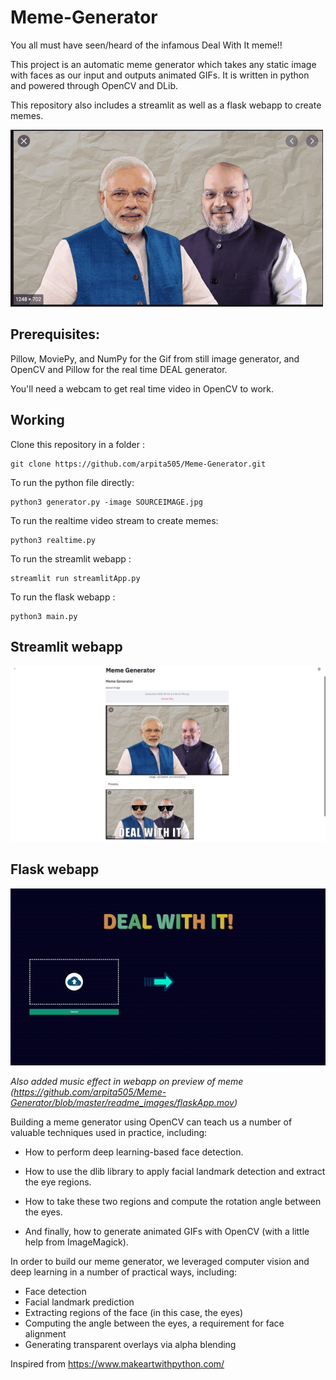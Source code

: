 # Meme-Generator

You all must have seen/heard of the infamous Deal With It meme!!

This project is an automatic meme generator which takes any static image with faces as our input and outputs animated GIFs. It is written in python and powered through OpenCV and DLib.

This repository also includes a streamlit as well as a flask webapp to create memes.

![DEAL WITH IT](https://github.com/arpita505/Meme-Generator/blob/master/static/uploads/downloaded_gif.gif?raw=true)

## Prerequisites:

Pillow, MoviePy, and NumPy for the Gif from still image generator, and OpenCV and Pillow for the real time DEAL generator.

You'll need a webcam to get real time video in OpenCV to work.

## Working
    
Clone this repository in a folder :
    
    git clone https://github.com/arpita505/Meme-Generator.git
    
To run the python file directly:

    python3 generator.py -image SOURCEIMAGE.jpg 
    
To run the realtime video stream to create memes:

    python3 realtime.py
    
To run the streamlit webapp :

    streamlit run streamlitApp.py
    
To run the flask webapp :

    python3 main.py
  
## Streamlit webapp

<img src="https://github.com/arpita505/Meme-Generator/blob/master/readme_images/webapp2.png" width="800"> 
 
## Flask webapp

![DEAL WITH IT](https://github.com/arpita505/Meme-Generator/blob/master/readme_images/flaskgif.gif?raw=true)

*Also added music effect in webapp on preview of meme (https://github.com/arpita505/Meme-Generator/blob/master/readme_images/flaskApp.mov)* 

Building a meme generator using OpenCV can teach us a number of valuable techniques used in practice, including:

  - How to perform deep learning-based face detection.

  - How to use the dlib library to apply facial landmark detection and extract the eye regions.

  - How to take these two regions and compute the rotation angle between the eyes.

  - And finally, how to generate animated GIFs with OpenCV (with a little help from ImageMagick).


In order to build our meme generator, we leveraged computer vision and deep learning in a number of practical ways, including:
- Face detection
- Facial landmark prediction
- Extracting regions of the face (in this case, the eyes)
- Computing the angle between the eyes, a requirement for face alignment
- Generating transparent overlays via alpha blending 

Inspired from https://www.makeartwithpython.com/
